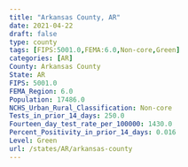 ```yaml
---
title: "Arkansas County, AR"
date: 2021-04-22
draft: false
type: county
tags: [FIPS:5001.0,FEMA:6.0,Non-core,Green]
categories: [AR]
County: Arkansas County
State: AR
FIPS: 5001.0
FEMA_Region: 6.0
Population: 17486.0
NCHS_Urban_Rural_Classification: Non-core
Tests_in_prior_14_days: 250.0
Fourteen_day_test_rate_per_100000: 1430.0
Percent_Positivity_in_prior_14_days: 0.016
Level: Green
url: /states/AR/arkansas-county
---
```



